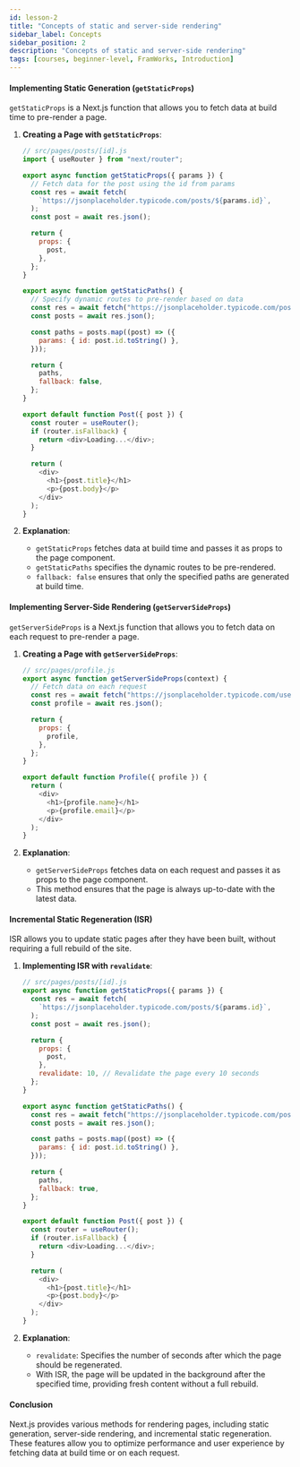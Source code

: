 ```yaml
---
id: lesson-2
title: "Concepts of static and server-side rendering"
sidebar_label: Concepts
sidebar_position: 2
description: "Concepts of static and server-side rendering"
tags: [courses, beginner-level, FramWorks, Introduction]
---
```


#### Implementing Static Generation (`getStaticProps`)

`getStaticProps` is a Next.js function that allows you to fetch data at build time to pre-render a page.

1. **Creating a Page with `getStaticProps`**:

   ```javascript
   // src/pages/posts/[id].js
   import { useRouter } from "next/router";

   export async function getStaticProps({ params }) {
     // Fetch data for the post using the id from params
     const res = await fetch(
       `https://jsonplaceholder.typicode.com/posts/${params.id}`,
     );
     const post = await res.json();

     return {
       props: {
         post,
       },
     };
   }

   export async function getStaticPaths() {
     // Specify dynamic routes to pre-render based on data
     const res = await fetch("https://jsonplaceholder.typicode.com/posts");
     const posts = await res.json();

     const paths = posts.map((post) => ({
       params: { id: post.id.toString() },
     }));

     return {
       paths,
       fallback: false,
     };
   }

   export default function Post({ post }) {
     const router = useRouter();
     if (router.isFallback) {
       return <div>Loading...</div>;
     }

     return (
       <div>
         <h1>{post.title}</h1>
         <p>{post.body}</p>
       </div>
     );
   }
   ```

2. **Explanation**:
   - `getStaticProps` fetches data at build time and passes it as props to the page component.
   - `getStaticPaths` specifies the dynamic routes to be pre-rendered.
   - `fallback: false` ensures that only the specified paths are generated at build time.

#### Implementing Server-Side Rendering (`getServerSideProps`)

`getServerSideProps` is a Next.js function that allows you to fetch data on each request to pre-render a page.

1. **Creating a Page with `getServerSideProps`**:

   ```javascript
   // src/pages/profile.js
   export async function getServerSideProps(context) {
     // Fetch data on each request
     const res = await fetch("https://jsonplaceholder.typicode.com/users/1");
     const profile = await res.json();

     return {
       props: {
         profile,
       },
     };
   }

   export default function Profile({ profile }) {
     return (
       <div>
         <h1>{profile.name}</h1>
         <p>{profile.email}</p>
       </div>
     );
   }
   ```

2. **Explanation**:
   - `getServerSideProps` fetches data on each request and passes it as props to the page component.
   - This method ensures that the page is always up-to-date with the latest data.

#### Incremental Static Regeneration (ISR)

ISR allows you to update static pages after they have been built, without requiring a full rebuild of the site.

1. **Implementing ISR with `revalidate`**:

   ```javascript
   // src/pages/posts/[id].js
   export async function getStaticProps({ params }) {
     const res = await fetch(
       `https://jsonplaceholder.typicode.com/posts/${params.id}`,
     );
     const post = await res.json();

     return {
       props: {
         post,
       },
       revalidate: 10, // Revalidate the page every 10 seconds
     };
   }

   export async function getStaticPaths() {
     const res = await fetch("https://jsonplaceholder.typicode.com/posts");
     const posts = await res.json();

     const paths = posts.map((post) => ({
       params: { id: post.id.toString() },
     }));

     return {
       paths,
       fallback: true,
     };
   }

   export default function Post({ post }) {
     const router = useRouter();
     if (router.isFallback) {
       return <div>Loading...</div>;
     }

     return (
       <div>
         <h1>{post.title}</h1>
         <p>{post.body}</p>
       </div>
     );
   }
   ```

2. **Explanation**:
   - `revalidate`: Specifies the number of seconds after which the page should be regenerated.
   - With ISR, the page will be updated in the background after the specified time, providing fresh content without a full rebuild.

#### Conclusion

Next.js provides various methods for rendering pages, including static generation, server-side rendering, and incremental static regeneration. These features allow you to optimize performance and user experience by fetching data at build time or on each request.
